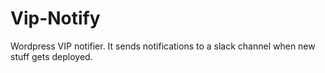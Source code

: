 # Vip-Notify

Wordpress VIP notifier. It sends notifications to a slack channel when
new stuff gets deployed.